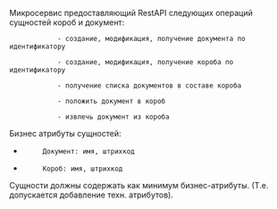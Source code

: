 Микросервис предоставляющий RestAPI следующих операций сущностей короб и документ:

                - создание, модификация, получение документа по идентификатору

                - создание, модификация, получение короба по идентификатору

                - получение списка документов в составе короба

                - положить документ в короб

                - извлечь документ из короба                

Бизнес атрибуты сущностей:

-          Документ: имя, штрихкод

-          Короб: имя, штрихкод

Сущности должны содержать как минимум бизнес-атрибуты.
(Т.е. допускается добавление техн. атрибутов).